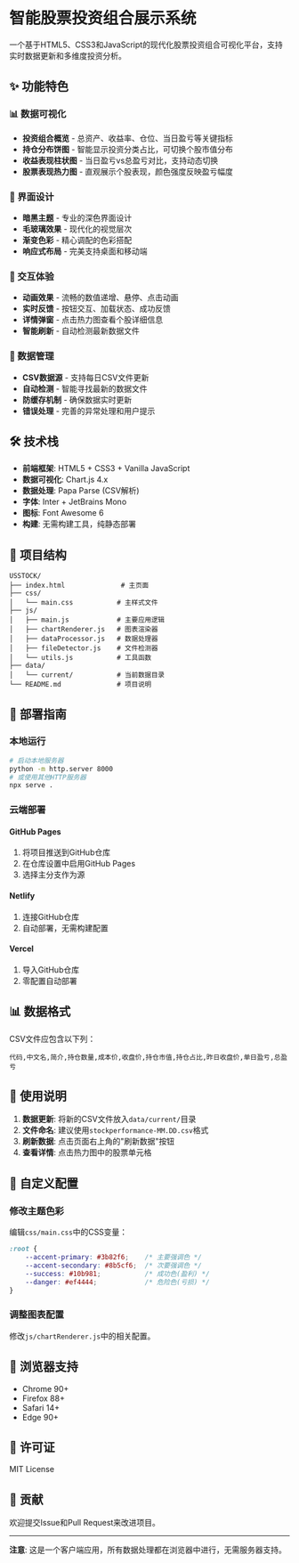 # 智能股票投资组合展示系统

一个基于HTML5、CSS3和JavaScript的现代化股票投资组合可视化平台，支持实时数据更新和多维度投资分析。

## ✨ 功能特色

### 📊 数据可视化
- **投资组合概览** - 总资产、收益率、仓位、当日盈亏等关键指标
- **持仓分布饼图** - 智能显示投资分类占比，可切换个股市值分布
- **收益表现柱状图** - 当日盈亏vs总盈亏对比，支持动态切换
- **股票表现热力图** - 直观展示个股表现，颜色强度反映盈亏幅度

### 🎨 界面设计
- **暗黑主题** - 专业的深色界面设计
- **毛玻璃效果** - 现代化的视觉层次
- **渐变色彩** - 精心调配的色彩搭配
- **响应式布局** - 完美支持桌面和移动端

### 🚀 交互体验
- **动画效果** - 流畅的数值递增、悬停、点击动画
- **实时反馈** - 按钮交互、加载状态、成功反馈
- **详情弹窗** - 点击热力图查看个股详细信息
- **智能刷新** - 自动检测最新数据文件

### 🔄 数据管理
- **CSV数据源** - 支持每日CSV文件更新
- **自动检测** - 智能寻找最新的数据文件
- **防缓存机制** - 确保数据实时更新
- **错误处理** - 完善的异常处理和用户提示

## 🛠 技术栈

- **前端框架**: HTML5 + CSS3 + Vanilla JavaScript
- **数据可视化**: Chart.js 4.x
- **数据处理**: Papa Parse (CSV解析)
- **字体**: Inter + JetBrains Mono
- **图标**: Font Awesome 6
- **构建**: 无需构建工具，纯静态部署

## 📂 项目结构

```
USSTOCK/
├── index.html              # 主页面
├── css/
│   └── main.css           # 主样式文件
├── js/
│   ├── main.js            # 主要应用逻辑
│   ├── chartRenderer.js   # 图表渲染器
│   ├── dataProcessor.js   # 数据处理器
│   ├── fileDetector.js    # 文件检测器
│   └── utils.js           # 工具函数
├── data/
│   └── current/           # 当前数据目录
└── README.md              # 项目说明
```

## 🚀 部署指南

### 本地运行
```bash
# 启动本地服务器
python -m http.server 8000
# 或使用其他HTTP服务器
npx serve .
```

### 云端部署

#### GitHub Pages
1. 将项目推送到GitHub仓库
2. 在仓库设置中启用GitHub Pages
3. 选择主分支作为源

#### Netlify
1. 连接GitHub仓库
2. 自动部署，无需构建配置

#### Vercel
1. 导入GitHub仓库
2. 零配置自动部署

## 📊 数据格式

CSV文件应包含以下列：
```csv
代码,中文名,简介,持仓数量,成本价,收盘价,持仓市值,持仓占比,昨日收盘价,单日盈亏,总盈亏
```

## 🎯 使用说明

1. **数据更新**: 将新的CSV文件放入`data/current/`目录
2. **文件命名**: 建议使用`stockperformance-MM.DD.csv`格式
3. **刷新数据**: 点击页面右上角的"刷新数据"按钮
4. **查看详情**: 点击热力图中的股票单元格

## 🔧 自定义配置

### 修改主题色彩
编辑`css/main.css`中的CSS变量：
```css
:root {
    --accent-primary: #3b82f6;    /* 主要强调色 */
    --accent-secondary: #8b5cf6;  /* 次要强调色 */
    --success: #10b981;           /* 成功色(盈利) */
    --danger: #ef4444;            /* 危险色(亏损) */
}
```

### 调整图表配置
修改`js/chartRenderer.js`中的相关配置。

## 📱 浏览器支持

- Chrome 90+
- Firefox 88+
- Safari 14+
- Edge 90+

## 📄 许可证

MIT License

## 🤝 贡献

欢迎提交Issue和Pull Request来改进项目。

---

**注意**: 这是一个客户端应用，所有数据处理都在浏览器中进行，无需服务器支持。